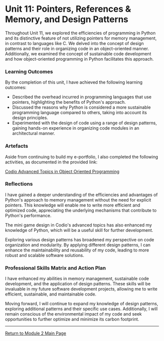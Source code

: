 # Unit 11: Pointers, References & Memory, and Design Patterns

Throughout Unit 11, we explored the efficiencies of programming in Python and its distinctive feature of not utilizing pointers for memory management, in contrast to languages like C. We delved into the concept of design patterns and their role in organizing code in an object-oriented manner. Additionally, we examined the concept of sustainable code development and how object-oriented programming in Python facilitates this approach.

### Learning Outcomes
By the completion of this unit, I have achieved the following learning outcomes:
 - Described the overhead incurred in programming languages that use pointers, highlighting the benefits of Python's approach.
 - Discussed the reasons why Python is considered a more sustainable programming language compared to others, taking into account its design principles.
 - Experimented with the design of code using a range of design patterns, gaining hands-on experience in organizing code modules in an architectural manner.

### Artefacts
Aside from continuing to build my e-portfolio, I also completed the following activities, as documented in the provided link:

[Codio Advanced Topics in Object Oriented Programming](OOP_Unit11_CodioAdv.md)

### Reflections
I have gained a deeper understanding of the efficiencies and advantages of Python's approach to memory management without the need for explicit pointers. This knowledge will enable me to write more efficient and optimized code, appreciating the underlying mechanisms that contribute to Python's performance.

The mini game design in Codio's advanced topics has also enhanced my knowledge of Python, which will be a useful skill for further development.

Exploring various design patterns has broadened my perspective on code organization and modularity. By applying different design patterns, I can enhance the maintainability and reusability of my code, leading to more robust and scalable software solutions.

### Professional Skills Matrix and Action Plan
I have enhanced my abilities in memory management, sustainable code development, and the application of design patterns. These skills will be invaluable in my future software development projects, allowing me to write efficient, sustainable, and maintainable code.

Moving forward, I will continue to expand my knowledge of design patterns, exploring additional patterns and their specific use cases. Additionally, I will remain conscious of the environmental impact of my code and seek opportunities to further optimize and minimize its carbon footprint.

---

[Return to Module 2 Main Page](OOP.md)
